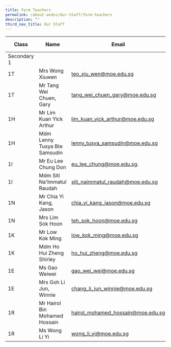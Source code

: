 ```yaml
---
title: Form Teachers
permalink: /about-andss/Our-Staff/form-teachers
description: ""
third_nav_title: Our Staff
---
```



| Class | Name | Email | Ext Number|
| -------- | -------- | -------- |-------- |
| Secondary 1|
|1T|Mrs Wong Xiuwen	|teo_xiu_wen@moe.edu.sg|323
|1T|Mr Tang Wei Chuen, Gary|tang_wei_chuen_gary@moe.edu.sg|410
|1H|Mr Lim Kuan Yick Arthur|lim_kuan_yick_arthur@moe.edu.sg|318
|1H	|Mdm Lenny Tusya Bte Samsudin|lenny_tusya_samsudin@moe.edu.sg|349
|1I	|Mr Eu Lee Chung Don|eu_lee_chung@moe.edu.sg.|311
|1I	|Mdm Siti Na'Immatul Raudah|siti_naimmatul_raudah@moe.edu.sg|344
|1N	|Mr Chia Yi Kang, Jason|chia_yi_kang_jason@moe.edu.sg|370
|1N	|Mrs Lim Sok Hoon|teh_sok_hoon@moe.edu.sg|330
|1K	|Mr Low Kok Ming|low_kok_ming@moe.edu.sg|352
|1K	|Mdm Ho Hui Zheng Shirley|ho_hui_zheng@moe.edu.sg|338
|1E	|Ms Gao Weiwei|gao_wei_wei@moe.edu.sg|347
|1E	|Mrs Goh Li Jun, Winnie|chang_li_jun_winnie@moe.edu.sg|348
|1R	|Mr Hairol Bin Mohamed Hossain|hairol_mohamed_hossain@moe.edu.sg|314
 |1R  	|Ms Wong Li Yi	|wong_li_yi@moe.edu.sg	|324

